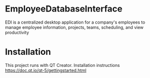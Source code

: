 # EmployeeDatabaseInterface
EDI is a centralized desktop application for a company's employees to manage employee information, projects, teams, scheduling, and view productivity

# Installation
This project runs with QT Creator. Installation instructions https://doc.qt.io/qt-5/gettingstarted.html
